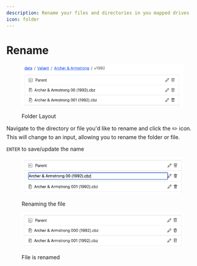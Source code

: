```yaml
---
description: Rename your files and directories in you mapped drives
icon: folder
---
```


# Rename

<figure><img src="../../.gitbook/assets/rename01.png" alt=""><figcaption><p>Folder Layout</p></figcaption></figure>

Navigate to the directory or file you'd like to rename and click the :pencil2: icon. This will change to an input, allowing you to rename the folder or file.

`ENTER` to save/update the name

<figure><img src="../../.gitbook/assets/rename02.png" alt=""><figcaption><p>Renaming the file</p></figcaption></figure>

<figure><img src="../../.gitbook/assets/rename03.png" alt=""><figcaption><p>File is renamed</p></figcaption></figure>

